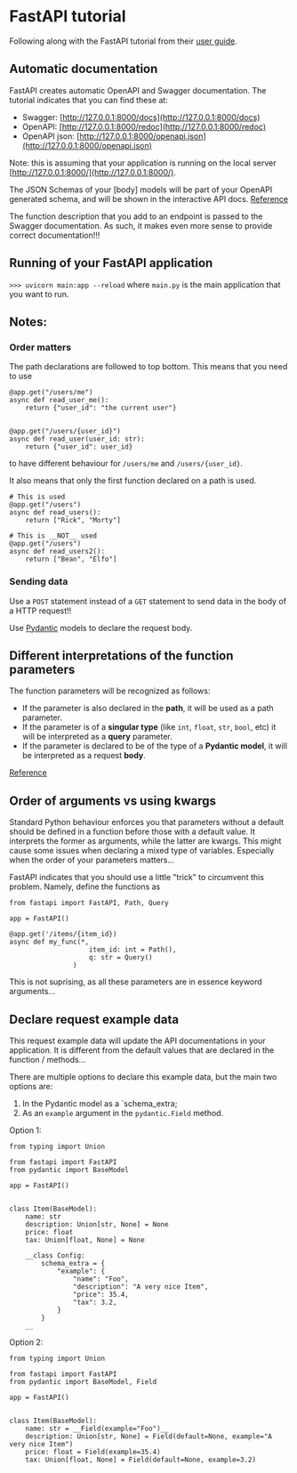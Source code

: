 # FastAPI  tutorial
Following along with the FastAPI tutorial from their [user guide](https://fastapi.tiangolo.com/tutorial/).

## Automatic documentation
FastAPI creates automatic OpenAPI and Swagger documentation.  The tutorial indicates that you can find these at:
- Swagger: [http://127.0.0.1:8000/docs](http://127.0.0.1:8000/docs)
- OpenAPI: [http://127.0.0.1:8000/redoc](http://127.0.0.1:8000/redoc)
- OpenAPI json: [http://127.0.0.1:8000/openapi.json](http://127.0.0.1:8000/openapi.json)

Note: this is assuming that your application is running on the local server [http://127.0.0.1:8000/](http://127.0.0.1:8000/).

The JSON Schemas of your [body] models will be part of your OpenAPI generated schema, and will be shown in the interactive API docs.  [Reference](https://fastapi.tiangolo.com/tutorial/body/#automatic-docs)

The function description that you add to an endpoint is passed to the Swagger documentation.  As such, it makes even more sense to provide correct documentation!!!

## Running of your FastAPI application
`>>> uvicorn main:app --reload`
where `main.py` is the main application that you want to run.


## Notes:
### Order matters
The path declarations are followed to top bottom.  This means that you need to use
```
@app.get("/users/me")
async def read_user_me():
    return {"user_id": "the current user"}


@app.get("/users/{user_id}")
async def read_user(user_id: str):
    return {"user_id": user_id}
```
to have different behaviour for `/users/me` and `/users/{user_id}`.

It also means that only the first function declared on a path is used.

```
# This is used
@app.get("/users")
async def read_users():
    return ["Rick", "Morty"]

# This is __NOT__ used
@app.get("/users")
async def read_users2():
    return ["Bean", "Elfo"]
```    

### Sending data
Use a `POST` statement instead of a `GET` statement to send data in the body of a HTTP request!!

Use [Pydantic](https://pydantic-docs.helpmanual.io/) models to declare the request body.


## Different interpretations of the function parameters
The function parameters will be recognized as follows:

- If the parameter is also declared in the __path__, it will be used as a path parameter.
- If the parameter is of a __singular type__ (like `int`, `float`, `str`, `bool`, etc) it will be interpreted as a __query__ parameter.
- If the parameter is declared to be of the type of a __Pydantic model__, it will be interpreted as a request __body__.

[Reference](https://fastapi.tiangolo.com/tutorial/body/#request-body-path-query-parameters)

## Order of arguments vs using kwargs
Standard Python behaviour enforces you that parameters without a default should be defined in a function before those with a default value.  It interprets the former as arguments, while the latter are kwargs.  This might cause some issues when declaring a mixed type of variables.  Especially when the order of your parameters matters...

FastAPI indicates that you should use a little "trick" to circumvent this problem.  Namely, define the functions as
```
from fastapi import FastAPI, Path, Query

app = FastAPI()

@app.get('/items/{item_id})
async def my_func(*,
                    item_id: int = Path(),
                    q: str = Query()
                )
```

This is not suprising, as all these parameters are in essence keyword arguments...

## Declare request example data
This request example data will update the API documentations in your application.  It is different from the default values that are declared in the function / methods...

There are multiple options to declare this example data, but the main two options are:
1. In the Pydantic model as a `schema_extra;
2. As an `example` argument in the `pydantic.Field` method.

Option 1:
```
from typing import Union

from fastapi import FastAPI
from pydantic import BaseModel

app = FastAPI()


class Item(BaseModel):
    name: str
    description: Union[str, None] = None
    price: float
    tax: Union[float, None] = None

    __class Config:
        schema_extra = {
            "example": {
                "name": "Foo",
                "description": "A very nice Item",
                "price": 35.4,
                "tax": 3.2,
            }
        }
    __
```

Option 2:
```
from typing import Union

from fastapi import FastAPI
from pydantic import BaseModel, Field

app = FastAPI()


class Item(BaseModel):
    name: str = __Field(example="Foo")__
    description: Union[str, None] = Field(default=None, example="A very nice Item")
    price: float = Field(example=35.4)
    tax: Union[float, None] = Field(default=None, example=3.2)
```